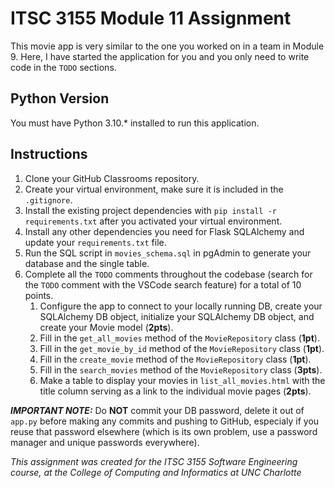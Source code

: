 
# ITSC 3155 Module 11 Assignment

This movie app is very similar to the one you worked on in a team in Module 9. Here, I have started the application for you and you only need to write code in the `TODO` sections.

## Python Version

You must have Python 3.10.* installed to run this application.

## Instructions

1. Clone your GitHub Classrooms repository.
2. Create your virtual environment, make sure it is included in the `.gitignore`.
3. Install the existing project dependencies with `pip install -r requirements.txt` after you activated your virtual environment.
4. Install any other dependencies you need for Flask SQLAlchemy and update your `requirements.txt` file.
5. Run the SQL script in `movies_schema.sql` in pgAdmin to generate your database and the single table.
5. Complete all the `TODO` comments throughout the codebase (search for the `TODO` comment with the VSCode search feature) for a total of 10 points.
    1. Configure the app to connect to your locally running DB, create your SQLAlchemy DB object, initialize your SQLAlchemy DB object, and create your Movie model (**2pts**).
    2. Fill in the `get_all_movies` method of the `MovieRepository` class (**1pt**).
    3. Fill in the `get_movie_by_id` method of the `MovieRepository` class (**1pt**).
    4. Fill in the `create_movie` method of the `MovieRepository` class (**1pt**).
    5. Fill in the `search_movies` method of the `MovieRepository` class (**3pts**).
    6. Make a table to display your movies in `list_all_movies.html` with the title column serving as a link to the individual movie pages (**2pts**).

_**IMPORTANT NOTE:**_ Do **NOT** commit your DB password, delete it out of `app.py` before making any commits and pushing to GitHub, especialy if you reuse that password elsewhere (which is its own problem, use a password manager and unique passwords everywhere).


*This assignment was created for the ITSC 3155 Software Engineering course, at the College of Computing and Informatics at UNC Charlotte*
